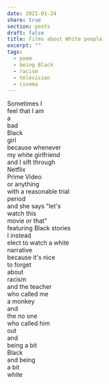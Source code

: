 ```yaml
---
date: 2021-01-24
share: true
section: posts
draft: false
title: Films about White people
excerpt: ""
tags:
  - poem
  - being Black
  - racism
  - television
  - cinema
---
```

  
Sometimes I  
feel that I am  
a   
bad  
Black  
girl  
because whenever  
my white girlfriend  
and I sift through  
Netflix  
Prime Video  
or anything  
with a reasonable trial  
period  
and she says "let's   
watch this  
movie or that"  
featuring Black stories   
I instead  
elect to watch a white  
narrative  
because it's nice  
to forget   
about   
racism  
and the teacher  
who called me   
a monkey  
and  
the no one  
who called him  
out  
and  
being a bit  
Black  
and being  
a bit  
white  